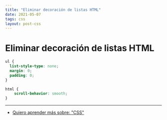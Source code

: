 ```yaml
---
title: "Eliminar decoración de listas HTML"
date: 2021-05-07
tags: css
layout: post-css
---
```


# Eliminar decoración de listas HTML

````css
ul {
  list-style-type: none;
  margin: 0;
  padding: 0;
}
````

```css
html {
    scroll-behavior: smooth;
}
```

---

- [Quiero aprender más sobre: "CSS"](../00/css)